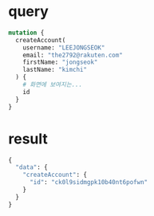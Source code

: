# query

```graphql
mutation {
  createAccount(
    username: "LEEJONGSEOK"
    email: "the2792@rakuten.com"
    firstName: "jongseok"
    lastName: "kimchi"
  ) {
    # 화면에 보여지는...
    id
  }
}
```

# result

```graphql
{
  "data": {
    "createAccount": {
      "id": "ck0l9sidmgpk10b40nt6pofwn"
    }
  }
}
```
